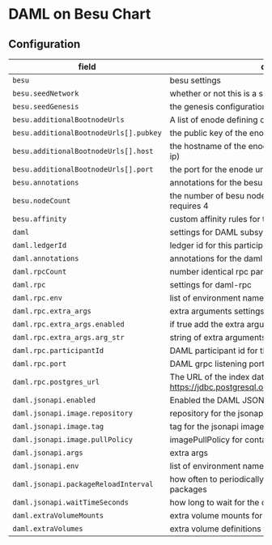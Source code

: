 # DAML on Besu Chart

## Configuration

| field | description | type | default |
|- |- |- |- |
|`besu` | besu settings | map | N/A |
| `besu.seedNetwork` | whether or not this is a seed or genesis network | boolean | true |
| `besu.seedGenesis` | the genesis configuration used if this is not a seed network | string | nil |
| `besu.additionalBootnodeUrls` | A list of enode defining objects defined as below | list | `[]` |
| `besu.additionalBootnodeUrls[].pubkey` | the public key of the enode url | string | |
| `besu.additionalBootnodeUrls[].host` | the hostname of the enode url (it will be resolved if not an ip) | string | |
| `besu.additionalBootnodeUrls[].port` | the port for the enode url | number | |
| `besu.annotations` | annotations for the besu statefulset | map | null |
| `besu.nodeCount` | the number of besu nodes to start an initial genesis requires 4 | number | 4 |
| `besu.affinity` | custom affinity rules for the besu statefulset | map | nil |
| `daml` | settings for DAML subsystem | map | N/A |
| `daml.ledgerId` | ledger id for this participant | string | default-ledger-id |
| `daml.annotations` | annotations for the daml rpc statefulset | map | null |
| `daml.rpcCount` | number identical rpc participants to allocate | number | 1 |
| `daml.rpc` | settings for daml-rpc | map | N/A |
| `daml.rpc.env` | list of environment name/value dicts | map | nil |
| `daml.rpc.extra_args` | extra arguments settings for daml-rpc | map | N/A |
| `daml.rpc.extra_args.enabled` | if true add the extra arguments | boolean | false |
| `daml.rpc.extra_args.arg_str` | string of extra arguments to add | string | nil |
| `daml.rpc.participantId` | DAML participant id for this participant | string | daml-participant |
| `daml.rpc.port` | DAML grpc listening port | int | 39000 |
| `daml.rpc.postgres_url` | The URL of the index database as described here https://jdbc.postgresql.org/documentation/80/connect.html | string | jdbc:postgresql://localhost/postgres?user=postgres |
| `daml.jsonapi.enabled` | Enabled the DAML JSON API | boolean | false |
| `daml.jsonapi.image.repository` | repository for the jsonapi image | string | blockchaintp/daml-json-api |
| `daml.jsonapi.image.tag` | tag for the jsonapi image | string | BTP2.1.0rc14 |
| `daml.jsonapi.image.pullPolicy` | imagePullPolicy for container | string | IfNotPresent |
| `daml.jsonapi.args` | extra args | string | nil |
| `daml.jsonapi.env` | list of environment name/value dicts | map | nil |
| `daml.jsonapi.packageReloadInterval` | how often to periodically check the daml-rpc for new daml packages | string | 5s |
| `daml.jsonapi.waitTimeSeconds` | how long to wait for the daml-rpc server to come available | int | 0 (forever) |
| `daml.extraVolumeMounts` | extra volume mounts for the daml-on-besu container | list | nil |
| `daml.extraVolumes` | extra volume definitions for the daml-on-besu container | list | nil |
